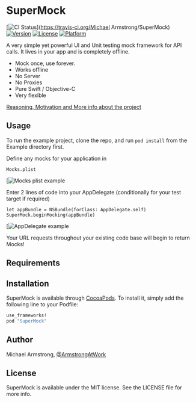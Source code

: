 # SuperMock

[![CI Status](http://img.shields.io/travis/michaelarmstrong/SuperMock.svg?style=flat)](https://travis-ci.org/Michael Armstrong/SuperMock)
[![Version](https://img.shields.io/cocoapods/v/SuperMock.svg?style=flat)](http://cocoapods.org/pods/SuperMock)
[![License](https://img.shields.io/cocoapods/l/SuperMock.svg?style=flat)](http://cocoapods.org/pods/SuperMock)
[![Platform](https://img.shields.io/cocoapods/p/SuperMock.svg?style=flat)](http://cocoapods.org/pods/SuperMock)

A very simple yet powerful UI and Unit testing mock framework for API calls. It lives in your app and is completely offline.

* Mock once, use forever.
* Works offline
* No Server
* No Proxies
* Pure Swift / Objective-C
* Very flexible

[Reasoning, Motivation and More info about the project](http://mike.kz/general/mocking-data-for-ui-testing-in-xcode-7/)


## Usage

To run the example project, clone the repo, and run `pod install` from the Example directory first.

Define any mocks for your application in
```
Mocks.plist
```
[![Mocks plist example](http://mike.kz/wp-content/uploads/2015/11/Screen-Shot-2015-11-02-at-22.32.51.png)

Enter 2 lines of code into your AppDelegate (conditionally for your test target if required)
```
let appBundle = NSBundle(forClass: AppDelegate.self)
SuperMock.beginMocking(appBundle)
```
[![AppDelegate example](http://mike.kz/wp-content/uploads/2015/11/Screen-Shot-2015-11-02-at-22.34.02.png)

Your URL requests throughout your existing code base will begin to return Mocks!



## Requirements

## Installation

SuperMock is available through [CocoaPods](http://cocoapods.org). To install
it, simply add the following line to your Podfile:

```ruby
use_frameworks!
pod "SuperMock"
```

## Author

Michael Armstrong, [@ArmstrongAtWork](http://twitter.com/ArmstrongAtWork)

## License

SuperMock is available under the MIT license. See the LICENSE file for more info.
